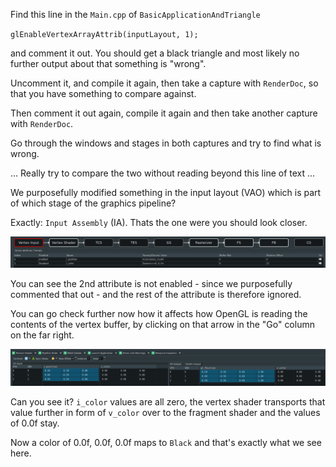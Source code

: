 Find this line in the `Main.cpp` of `BasicApplicationAndTriangle`

`glEnableVertexArrayAttrib(inputLayout, 1);`

and comment it out. You should get a black triangle and most likely no further output about that something is "wrong".

Uncomment it, and compile it again, then take a capture with `RenderDoc`, so that you have something to compare against.

Then comment it out again, compile it again and then take another capture with `RenderDoc`.

Go through the windows and stages in both captures and try to find what is wrong.

... Really try to compare the two without reading beyond this line of text ...










We purposefully modified something in the input layout (VAO) which is part of which stage of the graphics pipeline?

Exactly: `Input Assembly` (IA). Thats the one were you should look closer.

![](renderdoc-debugging-exercise-01-ia-disabled-attribute.png)

You can see the 2nd attribute is not enabled - since we purposefully commented that out - and the rest of the attribute is therefore
ignored.

You can go check further now how it affects how OpenGL is reading the contents of the vertex buffer, by clicking on that arrow in the "Go" column on the far right.

![](renderdoc-debugging-exercise-01-vbo-content.png)

Can you see it? `i_color` values are all zero, the vertex shader transports that value further in form of `v_color` over to the fragment shader and the values of 0.0f stay.

Now a color of 0.0f, 0.0f, 0.0f maps to `Black` and that's exactly what we see here.